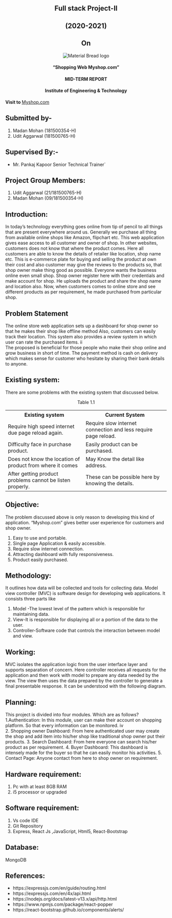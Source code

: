 <h2 align="center">Full stack Project-II</h2>
<h2 align="center">(2020-2021)</h2>

<h2 align="center">On</h2>
<p align="center">
	<img  src="https://upload.wikimedia.org/wikipedia/en/4/42/GLA_University_logo.png" alt="Material Bread logo"

</p>

<h4 align="center">“Shopping Web Myshop.com”</h4>
<h4 align="center">MID-TERM REPORT</h4>

<h4 align="center">Institute of Engineering & Technology</h4>
<p><b>Visit to </b><a href="https://myshop-12.netlify.com">Myshop.com</a> </p>

## Submitted by-
1. Madan Mohan (181500354-H)                                              
2. Udit Aggarwal (181500765-H)                                             

## Supervised By:-
- Mr. Pankaj Kapoor
  Senior Technical Trainer`


## Project Group Members:
1. Udit Aggarwal (21/181500765-H)
2. Madan Mohan (09/181500354-H)

## Introduction:
In today’s technology everything goes online from tip of pencil to all things that are present everywhere around us. Generally we purchase all thing from available online shops like Amazon, flipchart etc. This web application gives ease access to all customer and owner of shop. In other websites, customers does not know that where the product comes. Here all customers are able to know the details of retailer like location, shop name etc. 
This is e-commerce plate for buying and selling the product at own their cost and also customer may give the reviews to the products so, that shop owner make thing good as possible. Everyone wants the business online even small shop. Shop owner register here with their credentials and make account for shop. He uploads the product and share the shop name and location also. Now, when customers comes to online store and see different products as per requirement, he made purchased from particular shop.

## Problem Statement
The online store web application sets up a dashboard for shop owner so that he makes their shop like offline method Also, customers can easily track their location. This system also provides a review system in which user can rate the purchased items.                                                                   ii         
The proposed is beneficial for those people who make their shop online and grow business in short of time. The payment method is cash on delivery which makes sense for customer who hesitate by sharing their bank details to anyone. 

## Existing system:
There are some problems with the existing system that discussed below.

<p align="center">Table 1.1</p>
<table align="center"> 
	<th >Existing system</th>
	<th>Current System</th>
	<tr>
		<td>Require high speed internet due page reload again.</td>
		<td>Require slow internet connection and less require page reload.</td>
	</tr>
	<tr>
		<td>Difficulty face in purchase product.</td>
		<td>Easily product can be purchased. </td>
	</tr>
	<tr>
		<td>Does not know the location of product from where it comes</td>
		<td>May Know the detail like address.</td>
	</tr>
	<tr>
		<td>After getting product problems cannot be listen properly.</td>
		<td>These can be possible here by knowing the details.</td>
	</tr>
</table>


## Objective:
The problem discussed above is only reason to developing this kind of application. “Myshop.com” gives better user experience for customers and shop owner. 
1.	Easy to use and portable.
2.	Single page Application & easily accessible.
3.	Require slow internet connection.
4.	Attracting dashboard with fully responsiveness.
5.	Product easily purchased.

                                            

## Methodology:
It outlines how data will be collected and tools for collecting data. Model view controller (MVC) is software design for developing web applications. It consists three parts like

1. Model -The lowest level of the pattern which is responsible for maintaining data.
2. View-It is responsible for displaying all or a portion of the data to the user.
3. Controller-Software code that controls the interaction between model and view.

## Working: 
MVC isolates the application logic from the user interface layer and supports separation of concern. Here controller receives all requests for the application and then work with model to prepare any data needed by the view. The view then uses the data prepared by the controller to generate a final presentable response. It can be understood with the following diagram.


 

## Planning:
This project is divided into four modules. Which are as follows?
1.Authentication: In this module, user can make their account on shopping platform.  So that every information can be monitored.                                                                   iv            
2.	Shopping owner Dashboard: From here authenticated user may create the shop and add item into his/her shop like traditional shop owner put their products.
3.	Search Dashboard: From here everyone can search his/her product as per requirement.
4.	Buyer Dashboard: This dashboard is intensely made for the buyer so that he can easily monitor his activities.
5.	 Contact Page: Anyone contact from here to shop owner on requirement.
## Hardware requirement:
1.	Pc with at least 8GB RAM
2.	 i5 processor or upgraded


## Software requirement:
1.	Vs code IDE 
2.	Git Repository
3.	Express, React Js ,JavaScript, Html5, React-Bootstrap
## Database:
MongoDB
## References:

<ul>
    <li>https://expressjs.com/en/guide/routing.html</li>
<li>https://expressjs.com/en/4x/api.html</li>
<li>https://nodejs.org/docs/latest-v13.x/api/http.html</li>
<li>https://www.npmjs.com/package/react-popper</li>
<li>https://react-bootstrap.github.io/components/alerts/</li>
</ul>
                                                                 









